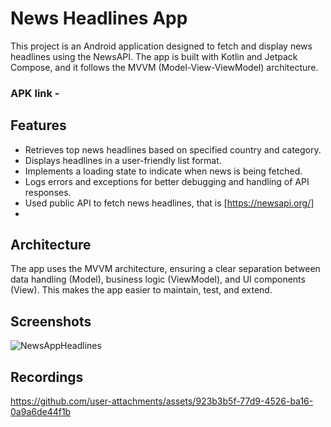# News Headlines App

This project is an Android application designed to fetch and display news headlines using the NewsAPI. The app is built with Kotlin and Jetpack Compose, and it follows the MVVM (Model-View-ViewModel) architecture.

### APK link - 

## Features

- Retrieves top news headlines based on specified country and category.
- Displays headlines in a user-friendly list format.
- Implements a loading state to indicate when news is being fetched.
- Logs errors and exceptions for better debugging and handling of API responses.
- Used public API to fetch news headlines, that is [https://newsapi.org/]
- 

## Architecture

The app uses the MVVM architecture, ensuring a clear separation between data handling (Model), business logic (ViewModel), and UI components (View). This makes the app easier to maintain, test, and extend.

## Screenshots

![NewsAppHeadlines](https://github.com/user-attachments/assets/ceb77d16-13b3-420b-b224-800096e438b4)

## Recordings

https://github.com/user-attachments/assets/923b3b5f-77d9-4526-ba16-0a9a6de44f1b

